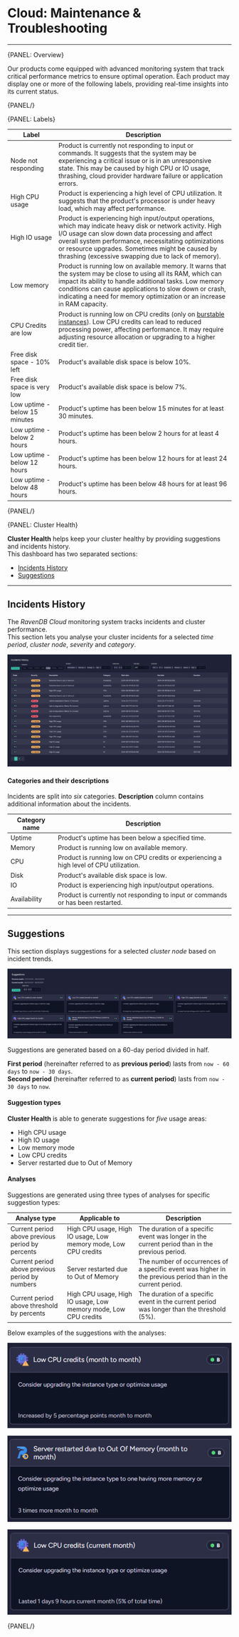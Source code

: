 # Cloud: Maintenance & Troubleshooting
---

{PANEL: Overview}

Our products come equipped with advanced monitoring system that track critical performance metrics to ensure optimal
operation. Each product may display one or more of the following labels, providing real-time insights into its current
status.

{PANEL/}

{PANEL: Labels}

| Label                         | Description                                                                                                                                                                                                                                                                                                                       |
|-------------------------------|-----------------------------------------------------------------------------------------------------------------------------------------------------------------------------------------------------------------------------------------------------------------------------------------------------------------------------------|
| Node not responding           | Product is currently not responding to input or commands. It suggests that the system may be experiencing a critical issue or is in an unresponsive state. This may be caused by high CPU or IO usage, thrashing, cloud provider hardware failure or application errors.                                                          |
| High CPU usage                | Product is experiencing a high level of CPU utilization. It suggests that the product's processor is under heavy load, which may affect performance.                                                                                                                                                                              |
| High IO usage                 | Product is experiencing high input/output operations, which may indicate heavy disk or network activity. High I/O usage can slow down data processing and affect overall system performance, necessitating optimizations or resource upgrades. Sometimes might be caused by thrashing (excessive swapping due to lack of memory). |
| Low memory                    | Product is running low on available memory. It warns that the system may be close to using all its RAM, which can impact its ability to handle additional tasks. Low memory conditions can cause applications to slow down or crash, indicating a need for memory optimization or an increase in RAM capacity.                    |
| CPU Credits are low           | Product is running low on CPU credits (only on [burstable instances](cloud-overview#burstable-instances)). Low CPU credits can lead to reduced processing power, affecting performance. It may require adjusting resource allocation or upgrading to a higher credit tier.                                                        |
| Free disk space - 10% left    | Product's available disk space is below 10%.                                                                                                                                                                                                                                                                                      |
| Free disk space is very low   | Product's available disk space is below 7%.                                                                                                                                                                                                                                                                                       |
| Low uptime - below 15 minutes | Product's uptime has been below 15 minutes for at least 30 minutes.                                                                                                                                                                                                                                                               |
| Low uptime - below 2 hours    | Product's uptime has been below 2 hours for at least 4 hours.                                                                                                                                                                                                                                                                     |
| Low uptime - below 12 hours   | Product's uptime has been below 12 hours for at least 24 hours.                                                                                                                                                                                                                                                                   |
| Low uptime - below 48 hours   | Product's uptime has been below 48 hours for at least 96 hours.                                                                                                                                                                                                                                                                   |

{PANEL/}

{PANEL: Cluster Health}

**Cluster Health** helps keep your cluster healthy by providing suggestions and incidents history.  
This dashboard has two separated sections:

- [Incidents History](cloud-maintenance-troubleshooting#incidents-history)
- [Suggestions](cloud-maintenance-troubleshooting#suggestions)

---

## Incidents History

The *RavenDB Cloud* monitoring system tracks incidents and cluster performance.  
This section lets you analyse your cluster incidents for a selected *time period*, *cluster node*, *severity* and *category*.

!["Cluster Health: Incidents History section"](images\cluster-health-incidents-history.png "Cluster Health: Incidents History section")

#### Categories and their descriptions

Incidents are split into *six* categories. **Description** column contains additional information about the incidents.  

| Category name | Description                                                                            |
|---------------|----------------------------------------------------------------------------------------|
| Uptime        | Product's uptime has been below a specified time.                                      |
| Memory        | Product is running low on available memory.                                            |
| CPU           | Product is running low on CPU credits or experiencing a high level of CPU utilization. |
| Disk          | Product's available disk space is low.                                                 |
| IO            | Product is experiencing high input/output operations.                                  |
| Availability  | Product is currently not responding to input or commands or has been restarted.        |

---

## Suggestions

This section displays suggestions for a selected *cluster node* based on incident trends.

!["Cluster Health: Suggestions section"](images\cluster-health-suggestions.png "Cluster Health: Suggestions section")

Suggestions are generated based on a 60-day period divided in half.  

**First period** (hereinafter referred to as **previous period**) lasts from `now - 60 days` to `now - 30 days`.  
**Second period** (hereinafter referred to as **current period**) lasts from `now - 30 days` to `now`.  

#### Suggestion types

**Cluster Health** is able to generate suggestions for *five* usage areas:

- High CPU usage                                                         
- High IO usage                        
- Low memory mode                      
- Low CPU credits                                                                      
- Server restarted due to Out of Memory

#### Analyses

Suggestions are generated using three types of analyses for specific suggestion types:

| Analyse type                                     | Applicable to                                                   | Description                                                                                                 |
|--------------------------------------------------|-----------------------------------------------------------------|-------------------------------------------------------------------------------------------------------------|
| Current period above previous period by percents | High CPU usage, High IO usage, Low memory mode, Low CPU credits | The duration of a specific event was longer in the current period than in the previous period.              |
| Current period above previous period by numbers  | Server restarted due to Out of Memory                           | The number of occurrences of a specific event was higher in the previous period than in the current period. |
| Current period above threshold by percents       | High CPU usage, High IO usage, Low memory mode, Low CPU credits | The duration of a specific event in the current period was longer than the threshold (5%).                  |

Below examples of the suggestions with the analyses: 

!["Cluster Health: An example of `Current period above previous period by percents` analyse"](images\cluster-health-suggestions-current-month-above-previous-month-by-percents.png "Cluster Health: An example of `Current period above previous period by percents` analyse")


!["Cluster Health: An example of `Current period above previous period by numbers` analyse"](images\cluster-health-suggestions-current-month-above-previous-month-by-numbers.png "Cluster Health: An example of `Current period above previous period by numbers` analyse")


!["Cluster Health: An example of `Current period above threshold by percents` analyse"](images\cluster-health-suggestions-current-month-above-threshold-by-percents.png "Cluster Health: An example of `Current period above threshold by percents` analyse")


{PANEL/}
